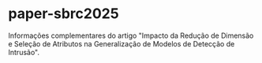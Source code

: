 # paper-sbrc2025
Informações complementares do artigo "Impacto da Redução de Dimensão e Seleção de Atributos na Generalização de Modelos de Detecção de Intrusão".
